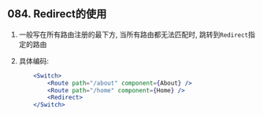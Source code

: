 ## 084. Redirect的使用

1. 一般写在所有路由注册的最下方, 当所有路由都无法匹配时, 跳转到`Redirect`指定的路由

2. 具体编码:

    ```jsx
        <Switch>
            <Route path="/about" component={About} />
            <Route path="/home" component={Home} />
            <Redirect>
        </Switch>
    ```